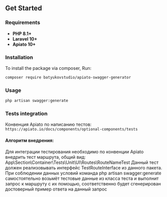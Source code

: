 ## Get Started

### Requirements

- **PHP 8.1+**
- **Laravel 10+**
- **Apiato 10+**

### Installation

To install the package via composer, Run:

```bash
composer require batyukovstudio/apiato-swagger-generator
```

### Usage

```bash
php artisan swagger:generate
```

### Tests integration

Конвенция Apiato по написанию тестов:
```https://apiato.io/docs/components/optional-components/tests```

#### Алгоритм внедрения:

Для интеграции тестирования необходимо по конвенции Apiato внедрить тест маршрута, общий вид:
App\Section\Container\Tests\Unit\UI\Routes\RouteNameTest
Данный тест должен реализовывать интерфейс TestRouteInterface из данного пакета. При соблюдении
данных условий команда php artisan swagger:generate самостоятельно возьмёт тестовые данные из
класса теста и выполнит запрос к маршруту с их помощью, соответственно будет сгенерирован
достоверный пример ответа на данный запрос

